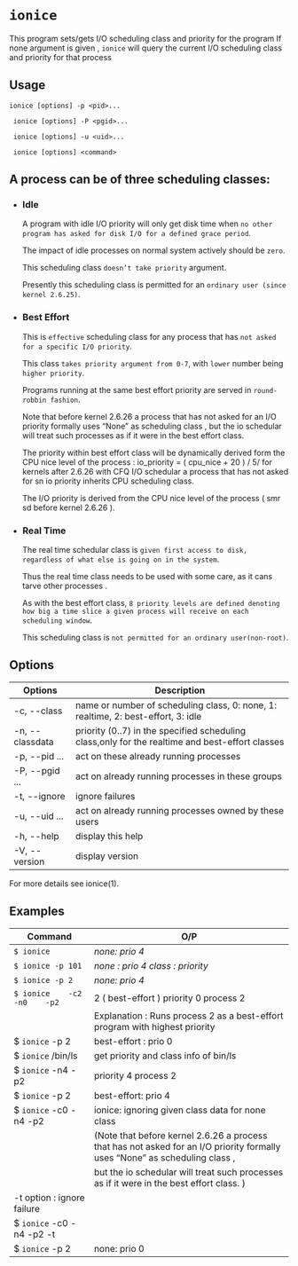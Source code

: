 # `ionice`

This program sets/gets I/O scheduling class and priority for the program If none argument is given , `ionice` will query the current I/O scheduling class and priority for that process

## Usage

 `ionice [options] -p <pid>...`
 
` ionice [options] -P <pgid>...`

` ionice [options] -u <uid>...`

` ionice [options] <command>`


## A process can be of three scheduling classes:
- ### Idle
		
	A program with idle I/O priority will only get disk time when `no other program has asked for disk I/O for a defined grace period`.
	
	The impact of idle processes on normal system actively should be `zero`.
	
	This scheduling class `doesn’t take priority` argument.
	
	Presently this scheduling class is permitted for an `ordinary user (since kernel 2.6.25)`.
- ### Best Effort
		
	This is `effective` scheduling class for any process that has `not asked for a specific I/O priority`.
	
	This class `takes priority argument from 0-7`, with `lower` number being `higher priority`.
	
	Programs running at the same best effort priority are served in `round- robbin fashion`.
	
	Note that before kernel 2.6.26  a process that has not asked for an I/O priority formally uses “None” as scheduling class , but the io schedular will treat such processes as if it were in the best effort class. 
	
	The priority within best effort class will be dynamically derived form the CPU nice level of the process : io_priority = ( cpu_nice + 20 ) / 5/
	for kernels after 2.6.26 with CFQ I/O schedular a process that has not asked for sn io priority inherits CPU scheduling class.
	
	The I/O priority is derived from the CPU nice level of the process ( smr sd before kernel 2.6.26 ).

- ### Real Time
		
	The real time schedular class is `given first access to disk, regardless of what else is going on in the system`.
	
	Thus the real time class needs to be used with some care, as it cans tarve other processes .
	
	As with the best effort class, `8 priority levels are defined denoting how big a time slice a given process will receive on each scheduling window`.	
	
	This scheduling class is `not permitted for an ordinary user(non-root)`.

## Options
| Options | Description |
|---|---|
| -c, --class <class>   | name or number of scheduling class, 0: none, 1: realtime, 2: best-effort, 3: idle|
| -n, --classdata <num> | priority (0..7) in the specified scheduling class,only for the realtime and best-effort classes|
| -p, --pid <pid>...    | act on these already running processes|
| -P, --pgid <pgrp>...  | act on already running processes in these groups|
| -t, --ignore          | ignore failures|
| -u, --uid <uid>...    | act on already running processes owned by these users|
| -h, --help            | display this help|
| -V, --version         | display version|

For more details see ionice(1).


## Examples
| Command | O/P |
|---|---|	
|`$ ionice` |*none: prio 4*|
|`$ ionice -p 101`|*none : prio 4* *class : priority*|
|`$ ionice -p 2` |*none: prio 4*|
|`$ ionice    -c2    -n0    -p2`|2 ( best-effort )	priority 0	process 2 |
||Explanation :	 Runs process 2 as a best-effort program with highest priority|
|$ `ionice` -p 2|best-effort : prio 0|
|$ `ionice` /bin/ls|get priority and class info of bin/ls |
|$ `ionice` -n4 -p2|priority 4	process 2 |
|$ `ionice` -p 2|  best-effort: prio 4|
|$ `ionice` -c0 -n4 -p2|ionice: ignoring given class data for none class|
||(Note that before kernel 2.6.26  a process that has not asked for an I/O priority formally uses “None” as scheduling class , |
||but the io schedular will treat such processes as if it were in the best effort class. )|
|-t option : ignore failure||
|$ `ionice` -c0 -n4 -p2 -t| | 
|$ `ionice` -p 2|none: prio 0|

